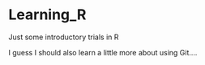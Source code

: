 # Learning_R
Just some introductory trials in R

I guess I should also learn a little more about using Git....
